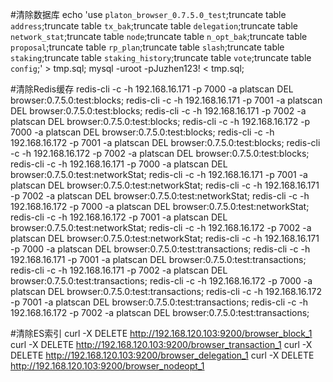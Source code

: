 #清除数据库
echo 'use `platon_browser_0.7.5.0_test`;truncate table `address`;truncate table `tx_bak`;truncate table `delegation`;truncate table `network_stat`;truncate table `node`;truncate table `n_opt_bak`;truncate table `proposal`;truncate table `rp_plan`;truncate table `slash`;truncate table `staking`;truncate table `staking_history`;truncate table `vote`;truncate table `config`;' > tmp.sql;
mysql -uroot -pJuzhen123! < tmp.sql;

#清除Redis缓存
redis-cli -c -h 192.168.16.171 -p 7000 -a platscan DEL browser:0.7.5.0:test:blocks;
redis-cli -c -h 192.168.16.171 -p 7001 -a platscan DEL browser:0.7.5.0:test:blocks;
redis-cli -c -h 192.168.16.171 -p 7002 -a platscan DEL browser:0.7.5.0:test:blocks;
redis-cli -c -h 192.168.16.172 -p 7000 -a platscan DEL browser:0.7.5.0:test:blocks;
redis-cli -c -h 192.168.16.172 -p 7001 -a platscan DEL browser:0.7.5.0:test:blocks;
redis-cli -c -h 192.168.16.172 -p 7002 -a platscan DEL browser:0.7.5.0:test:blocks;
redis-cli -c -h 192.168.16.171 -p 7000 -a platscan DEL browser:0.7.5.0:test:networkStat;
redis-cli -c -h 192.168.16.171 -p 7001 -a platscan DEL browser:0.7.5.0:test:networkStat;
redis-cli -c -h 192.168.16.171 -p 7002 -a platscan DEL browser:0.7.5.0:test:networkStat;
redis-cli -c -h 192.168.16.172 -p 7000 -a platscan DEL browser:0.7.5.0:test:networkStat;
redis-cli -c -h 192.168.16.172 -p 7001 -a platscan DEL browser:0.7.5.0:test:networkStat;
redis-cli -c -h 192.168.16.172 -p 7002 -a platscan DEL browser:0.7.5.0:test:networkStat;
redis-cli -c -h 192.168.16.171 -p 7000 -a platscan DEL browser:0.7.5.0:test:transactions;
redis-cli -c -h 192.168.16.171 -p 7001 -a platscan DEL browser:0.7.5.0:test:transactions;
redis-cli -c -h 192.168.16.171 -p 7002 -a platscan DEL browser:0.7.5.0:test:transactions;
redis-cli -c -h 192.168.16.172 -p 7000 -a platscan DEL browser:0.7.5.0:test:transactions;
redis-cli -c -h 192.168.16.172 -p 7001 -a platscan DEL browser:0.7.5.0:test:transactions;
redis-cli -c -h 192.168.16.172 -p 7002 -a platscan DEL browser:0.7.5.0:test:transactions;

#清除ES索引
curl -X DELETE http://192.168.120.103:9200/browser_block_1
curl -X DELETE http://192.168.120.103:9200/browser_transaction_1
curl -X DELETE http://192.168.120.103:9200/browser_delegation_1
curl -X DELETE http://192.168.120.103:9200/browser_nodeopt_1